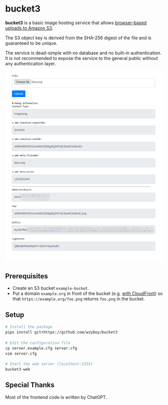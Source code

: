 # bucket3

**bucket3** is a basic image hosting service that allows [browser-based uploads to Amazon S3](https://docs.aws.amazon.com/AmazonS3/latest/API/sigv4-UsingHTTPPOST.html).

The S3 object key is derived from the SHA-256 digest of the file and is guaranteed to be unique.

The service is dead-simple with no database and no built-in authentication. It is not recommended to expose the service to the general public without any authentication layer.

![screenshot](screenshot.png)

## Prerequisites

- Create an S3 bucket `example-bucket`.
- Put a domain `example.org` in front of the bucket (e.g. [with CloudFront](https://repost.aws/knowledge-center/cloudfront-serve-static-website)) so that `https://example.org/foo.png` returns `foo.png` in the bucket.

## Setup

```bash
# Install the package
pipx install git+https://github.com/wzyboy/bucket3

# Edit the configuration file
cp server.example.cfg server.cfg
vim server.cfg

# Start the web server (localhost:5333)
bucket3-web
```

## Special Thanks

Most of the frontend code is written by ChatGPT.

